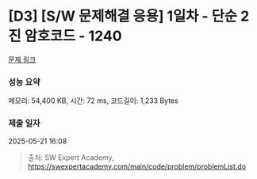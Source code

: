 # [D3] [S/W 문제해결 응용] 1일차 - 단순 2진 암호코드 - 1240 

[문제 링크](https://swexpertacademy.com/main/code/problem/problemDetail.do?contestProbId=AV15FZuqAL4CFAYD) 

### 성능 요약

메모리: 54,400 KB, 시간: 72 ms, 코드길이: 1,233 Bytes

### 제출 일자

2025-05-21 16:08



> 출처: SW Expert Academy, https://swexpertacademy.com/main/code/problem/problemList.do